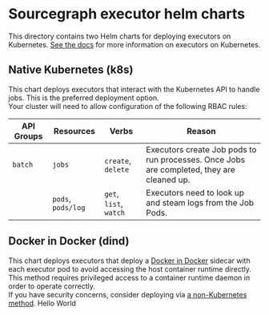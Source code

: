 # Sourcegraph executor helm charts

This directory contains two Helm charts for deploying executors on Kubernetes. [See the docs](https://docs.sourcegraph.com/admin/executors/deploy_executors_kubernetes) for more information on executors on Kubernetes.

## Native Kubernetes (k8s)
This chart deploys executors that interact with the Kubernetes API to handle jobs. This is the preferred deployment option.  
Your cluster will need to allow configuration of the following RBAC rules:

| API Groups | Resources          | Verbs                     | Reason                                                                                    |
|------------|--------------------|---------------------------|-------------------------------------------------------------------------------------------|
| `batch`    | `jobs`             | `create`, `delete`        | Executors create Job pods to run processes. Once Jobs are completed, they are cleaned up. |
|            | `pods`, `pods/log` | `get`, `list`, `watch`    | Executors need to look up and steam logs from the Job Pods.                               |

## Docker in Docker (dind)
This chart deploys executors that deploy a [Docker in Docker](https://www.docker.com/blog/docker-can-now-run-within-docker/) sidecar with each executor pod to avoid accessing the host container runtime directly. This method requires privileged access to a container runtime daemon in order to operate correctly.  
If you have security concerns, consider deploying via [a non-Kubernetes method](https://docs.sourcegraph.com/admin/executors).
Hello World
